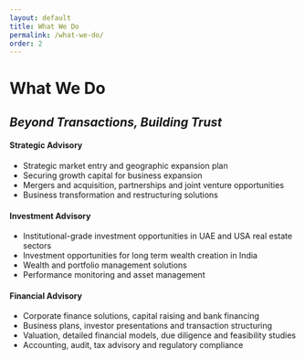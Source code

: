 ```yaml
---
layout: default
title: What We Do
permalink: /what-we-do/
order: 2
---
```


# What We Do
## _Beyond Transactions, Building Trust_

#### Strategic Advisory
  - Strategic market entry and geographic expansion plan
  - Securing growth capital for business expansion 
  - Mergers and acquisition, partnerships and joint venture opportunities 
  - Business transformation and restructuring solutions 

#### Investment Advisory 
  - Institutional-grade investment opportunities in UAE and USA real estate sectors
  - Investment opportunities for long term wealth creation in India
  - Wealth and portfolio management solutions
  - Performance monitoring and asset management 


#### Financial Advisory
  - Corporate finance solutions, capital raising and bank financing
  - Business plans, investor presentations and transaction structuring
  - Valuation, detailed financial models, due diligence and feasibility studies
  - Accounting, audit, tax advisory and regulatory compliance